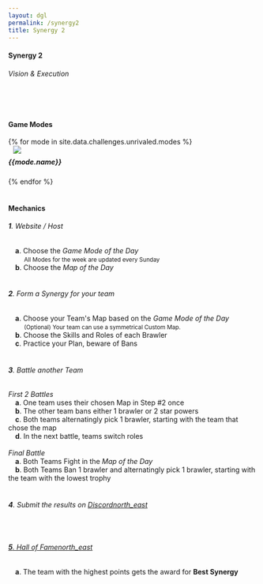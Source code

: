 ```yaml
---
layout: dgl
permalink: /synergy2
title: Synergy 2
---
```


<div class="row">
    <div class="col s12 center-align bg-defense-grid">
        <h4 class="logo-text">Synergy 2</h4>
        <h6 class="logo-sub-text">Vision & Execution</h6>
        <br>
    </div>
</div>
<div class="container"> 
    <div class="row">
        <div class="col s12 m12 l12">
            <br>
            <h4>Game Modes</h4>
        </div>
        {% for mode in site.data.challenges.unrivaled.modes %}
        <div class="col s12 m8 offset-m2 l6">
            <div class="card" style="background-color:#{{mode.color}};">
              <div class="card-content header-slim row valign-wrapper">
                <div class="col s2" style="margin-left: 10px;">
                  <img class="responsive-img logo-img" src="/assets/img/modes/{{mode.resource}}.png"> <!-- notice the "circle" class -->
                </div>
                <div class="col s10">
                  <h5 class="brawl-text white-text" style="margin-top: 0.456rem">
                    {{mode.name}}
                  </h5>
                </div>
              </div>
            </div>
        </div>
        {% endfor %}
        <div class="col s12 m12 l12">
            <br>
            <h4>Mechanics</h4>
            <h6><b>1</b>. Website / Host</h6>
            &emsp;<h7><b>a</b>. Choose the <i>Game Mode of the Day</i></h7><br>
            &emsp;<h7>&emsp; <small>All Modes for the week are updated every Sunday</small></h7><br>
            &emsp;<h7><b>b</b>. Choose the <i>Map of the Day</i></h7><br><br>
            <h6><b>2</b>. Form a Synergy for your team</h6>
            &emsp;<h7><b>a</b>. Choose your Team's Map based on the <i>Game Mode of the Day</i></h7><br>
            &emsp;<h7>&emsp; <small>(Optional) Your team can use a symmetrical Custom Map.</small></h7><br>
            &emsp;<h7><b>b</b>. Choose the Skills and Roles of each Brawler</h7><br>
            &emsp;<h7><b>c</b>. Practice your Plan, beware of Bans</h7><br><br>
            <h6><b>3</b>. Battle another Team</h6>
            <h7><i>First 2 Battles</i></h7><br>
            &emsp;<h7><b>a</b>. One team uses their chosen Map in Step #2 once</h7><br>
            &emsp;<h7><b>b</b>. The other team bans either 1 brawler or 2 star powers</h7><br>
            &emsp;<h7><b>c</b>. Both teams alternatingly pick 1 brawler, starting with the team that chose the map</h7><br>
            &emsp;<h7><b>d</b>. In the next battle, teams switch roles</h7><br><br>
            <h7><i>Final Battle</i></h7><br>
            &emsp;<h7><b>a</b>. Both Teams Fight in the <i>Map of the Day</i></h7><br>
            &emsp;<h7><b>b</b>. Both Teams Ban 1 brawler and alternatingly pick 1 brawler, starting with the team with the lowest trophy</h7><br><br>
            <h6><b>4</b>. Submit the results on <a href="{{site.url}}/#chat">Discord<i class="material-icons tiny">north_east</i></a></h6><br>
            <a href="{{site.url}}/hall-of-fame"><h6><b>5</b>. Hall of Fame<i class="material-icons tiny">north_east</i></h6></a>
            &emsp;<h7><b>a</b>. The team with the highest points gets the award for <b>Best Synergy</b></h7><br><br>
        </div>
    </div>
    <br><br><br>
</div>
